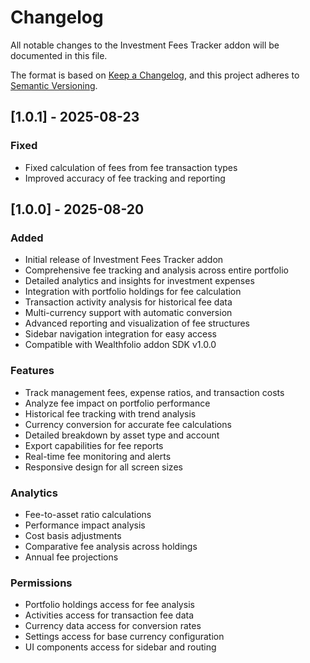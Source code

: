 # Changelog

All notable changes to the Investment Fees Tracker addon will be documented in this file.

The format is based on [Keep a Changelog](https://keepachangelog.com/en/1.0.0/),
and this project adheres to [Semantic Versioning](https://semver.org/spec/v2.0.0.html).

## [1.0.1] - 2025-08-23

### Fixed
- Fixed calculation of fees from fee transaction types
- Improved accuracy of fee tracking and reporting

## [1.0.0] - 2025-08-20

### Added
- Initial release of Investment Fees Tracker addon
- Comprehensive fee tracking and analysis across entire portfolio
- Detailed analytics and insights for investment expenses
- Integration with portfolio holdings for fee calculation
- Transaction activity analysis for historical fee data
- Multi-currency support with automatic conversion
- Advanced reporting and visualization of fee structures
- Sidebar navigation integration for easy access
- Compatible with Wealthfolio addon SDK v1.0.0

### Features
- Track management fees, expense ratios, and transaction costs
- Analyze fee impact on portfolio performance
- Historical fee tracking with trend analysis
- Currency conversion for accurate fee calculations
- Detailed breakdown by asset type and account
- Export capabilities for fee reports
- Real-time fee monitoring and alerts
- Responsive design for all screen sizes

### Analytics
- Fee-to-asset ratio calculations
- Performance impact analysis
- Cost basis adjustments
- Comparative fee analysis across holdings
- Annual fee projections

### Permissions
- Portfolio holdings access for fee analysis
- Activities access for transaction fee data
- Currency data access for conversion rates
- Settings access for base currency configuration
- UI components access for sidebar and routing
